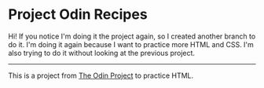 # Project Odin Recipes

Hi! If you notice I'm doing it the project again, so I created another branch to do it. I'm doing it again because I want to practice more HTML and CSS. I'm also trying to do it without looking at the previous project.

---

This is a project from [The Odin Project](https://www.theodinproject.com/lessons/foundations-recipes) to practice HTML.
